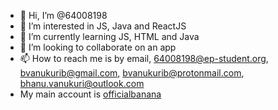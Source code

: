 - 👋 Hi, I’m @64008198
- 👀 I’m interested in JS, Java and ReactJS
- 🌱 I’m currently learning JS, HTML and Java
- 💞️ I’m looking to collaborate on an app
- 📫 How to reach me is by email, 64008198@ep-student.org, bvanukurib@gmail.com, bvanukurib@protonmail.com, bhanu.vanukuri@outlook.com
- My main account is [officialbanana](https://github.com/officialbanana)

<!---
64008198/64008198 is a ✨ special ✨ repository because its `README.md` (this file) appears on your GitHub profile.
You can click the Preview link to take a look at your changes.
--->
